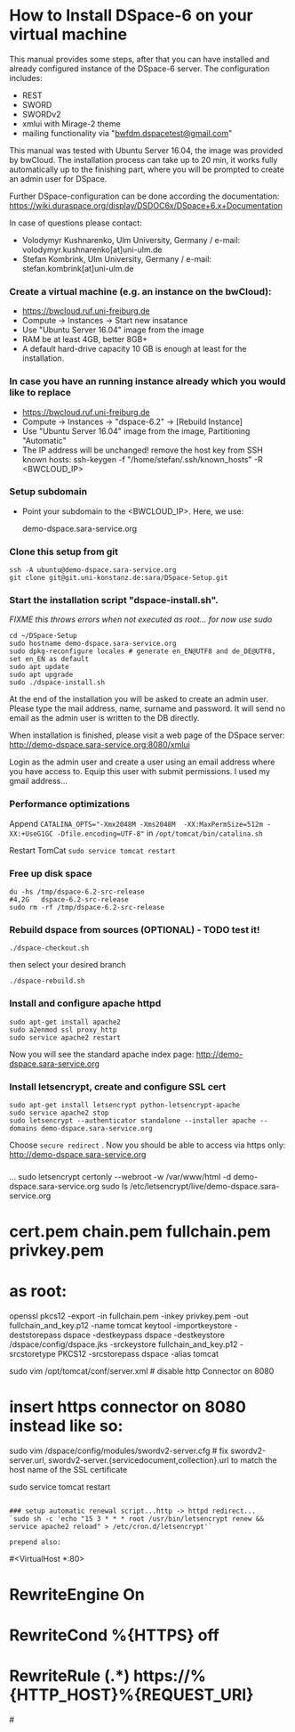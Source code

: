 # How to Install DSpace-6 on your virtual machine

This manual provides some steps, after that you can have installed and already
configured instance of the DSpace-6 server. The configuration includes:
* REST
* SWORD
* SWORDv2
* xmlui with Mirage-2 theme
* mailing functionality via "bwfdm.dspacetest@gmail.com"
 
This manual was tested with Ubuntu Server 16.04, the image was 
provided by bwCloud. The installation process can take up to 20 min, 
it works fully automatically up to the finishing part, where you will be 
prompted to create an admin user for DSpace.

Further DSpace-configuration can be done according the documentation:
https://wiki.duraspace.org/display/DSDOC6x/DSpace+6.x+Documentation

In case of questions please contact:
* Volodymyr Kushnarenko, Ulm University, Germany / e-mail: volodymyr.kushnarenko[at]uni-ulm.de
* Stefan Kombrink, Ulm University, Germany / e-mail: stefan.kombrink[at]uni-ulm.de

### Create a virtual machine (e.g. an instance on the bwCloud):

  * https://bwcloud.ruf.uni-freiburg.de
  * Compute -> Instances -> Start new insatance
  * Use "Ubuntu Server 16.04" image from the image
  * RAM be at least 4GB, better 8GB+
  * A default hard-drive capacity 10 GB is enough at least for the installation.

### In case you have an running instance already which you would like to replace

 * https://bwcloud.ruf.uni-freiburg.de
 * Compute -> Instances -> "dspace-6.2" -> [Rebuild Instance]
 * Use "Ubuntu Server 16.04" image from the image, Partitioning "Automatic"
 * The IP address will be unchanged!
   remove the host key from SSH known hosts:
   ssh-keygen -f "/home/stefan/.ssh/known_hosts" -R <BWCLOUD_IP>

### Setup subdomain
 * Point your subdomain to the <BWCLOUD_IP>. Here, we use: 

     demo-dspace.sara-service.org

### Clone this setup from git
```
ssh -A ubuntu@demo-dspace.sara-service.org
git clone git@git.uni-konstanz.de:sara/DSpace-Setup.git
```

### Start the installation script "dspace-install.sh". 
*FIXME this throws errors when not executed as root... for now use sudo*

```
cd ~/DSpace-Setup
sudo hostname demo-dspace.sara-service.org
sudo dpkg-reconfigure locales # generate en_EN@UTF8 and de_DE@UTF8, set en_EN as default
sudo apt update
sudo apt upgrade
sudo ./dspace-install.sh
```

At the end of the installation you will be asked to create an admin user. 
Please type the mail address, name, surname and password.
It will send no email as the admin user is written to the DB directly.

When installation is finished, please visit a web page of the DSpace server: http://demo-dspace.sara-service.org:8080/xmlui

Login as the admin user and create a user using an email address where you have access to.
Equip this user with submit permissions. I used my gmail address...

### Performance optimizations
Append
`CATALINA_OPTS="-Xmx2048M -Xms2048M  -XX:MaxPermSize=512m -XX:+UseG1GC -Dfile.encoding=UTF-8"`
in
`/opt/tomcat/bin/catalina.sh`

Restart TomCat
`sudo service tomcat restart`

### Free up disk space
```
du -hs /tmp/dspace-6.2-src-release
#4,2G	dspace-6.2-src-release
sudo rm -rf /tmp/dspace-6.2-src-release
```

### Rebuild dspace from sources (OPTIONAL) - TODO test it!
`./dspace-checkout.sh`

then select your desired branch

`./dspace-rebuild.sh`


### Install and configure apache httpd
```
sudo apt-get install apache2
sudo a2enmod ssl proxy_http
sudo service apache2 restart
```

Now you will see the standard apache index page: http://demo-dspace.sara-service.org

### Install letsencrypt, create and configure SSL cert
```
sudo apt-get install letsencrypt python-letsencrypt-apache
sudo service apache2 stop
sudo letsencrypt --authenticator standalone --installer apache --domains demo-dspace.sara-service.org
```
Choose `secure redirect` . Now you should be able to access via https only: http://demo-dspace.sara-service.org

###
...
sudo letsencrypt certonly --webroot -w /var/www/html -d demo-dspace.sara-service.org
sudo ls /etc/letsencrypt/live/demo-dspace.sara-service.org
# cert.pem  chain.pem  fullchain.pem  privkey.pem
# as root:
openssl pkcs12 -export -in fullchain.pem -inkey privkey.pem -out fullchain_and_key.p12 -name tomcat
keytool -importkeystore -deststorepass dspace -destkeypass dspace -destkeystore /dspace/config/dspace.jks -srckeystore fullchain_and_key.p12 -srcstoretype PKCS12 -srcstorepass dspace -alias tomcat

sudo vim /opt/tomcat/conf/server.xml # disable http Connector on 8080
# insert https connector on 8080 instead like so:
<Connector port="8080" protocol="org.apache.coyote.http11.Http11Protocol" URIEncoding="UTF-8" maxThreads="150" SSLEnabled="true" scheme="https" secure="true" clientAuth="false" sslProtocol="TLS" keystoreFile="/dspace/config/dspace.jks" keystorePass="dspace" keyAlias="tomcat" keyPass="dspace"/>

sudo vim /dspace/config/modules/swordv2-server.cfg # fix swordv2-server.url, swordv2-server.{servicedocument,collection}.url to match the host name of the SSL certificate

sudo service tomcat restart
```

### setup automatic renewal script...http -> httpd redirect...
`sudo sh -c 'echo "15 3 * * * root /usr/bin/letsencrypt renew && service apache2 reload" > /etc/cron.d/letsencrypt'`

prepend also:
```
#<VirtualHost *:80>
#    RewriteEngine On
#    RewriteCond %{HTTPS} off
#    RewriteRule (.*) https://%{HTTP_HOST}%{REQUEST_URI}
#</VirtualHost>
```
